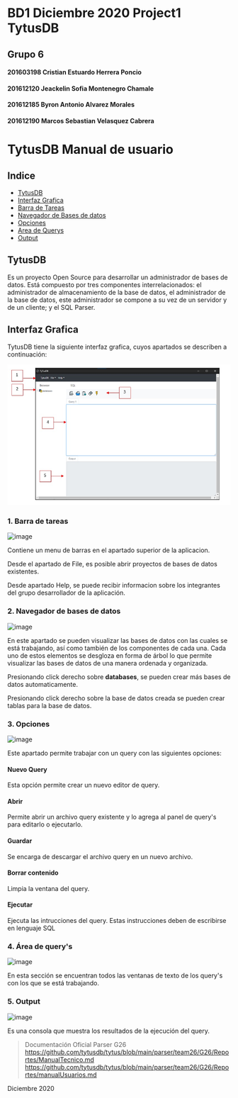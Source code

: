 # BD1 Diciembre 2020 Project1 TytusDB

## [](https://github.com/tytusdb/tytus/tree/main/client/team06#grupo-6)Grupo 6

#### [](https://github.com/tytusdb/tytus/tree/main/client/team06#201603198-cristian-estuardo-herrera-poncio)201603198 Cristian Estuardo Herrera Poncio

#### [](https://github.com/tytusdb/tytus/tree/main/client/team06#201612120-jackelin-sofia-montenegro-chamale)201612120 Jeackelin Sofia Montenegro Chamale

#### [](https://github.com/tytusdb/tytus/tree/main/client/team06#201612185-byron-antonio-alvarez-morales)201612185 Byron Antonio Alvarez Morales

#### [](https://github.com/tytusdb/tytus/tree/main/client/team06#201612190-marcos-sebastian-velasquez-cabrera)201612190 Marcos Sebastian Velasquez Cabrera

# [](https://github.com/tytusdb/tytus/tree/main/client/team06#tytusdb-manual-de-usuario)  TytusDB Manual de usuario

## [](https://github.com/tytusdb/tytus/tree/main/client/team06#indice) Indice

-   [TytusDB](https://github.com/tytusdb/tytus/tree/main/client/team06#tytusdb)
-   [Interfaz Grafica](https://github.com/tytusdb/tytus/tree/main/client/team06#interfaz-grafica)
-   [Barra de Tareas](https://github.com/tytusdb/tytus/tree/main/client/team06#1-barra-de-tareas)
-   [Navegador de Bases de datos](https://github.com/tytusdb/tytus/tree/main/client/team06#2-navegador-de-bases-de-datos)
-   [Opciones](https://github.com/tytusdb/tytus/tree/main/client/team06#3-opciones)
-   [Area  de Querys](https://github.com/tytusdb/tytus/tree/main/client/team06#4-%C3%A1rea-de-querys)
-   [Output](https://github.com/tytusdb/tytus/tree/main/client/team06#5-output)


## [](https://github.com/tytusdb/tytus/tree/main/client/team06#tytusdb)TytusDB

Es un proyecto Open Source para desarrollar un administrador de bases de datos. Está compuesto por tres componentes interrelacionados: el administrador de almacenamiento de la base de datos, el administrador de la base de datos, este administrador se compone a su vez de un servidor y de un cliente; y el SQL Parser.

## [](https://github.com/tytusdb/tytus/tree/main/client/team06#interfaz-grafica)Interfaz Grafica

TytusDB tiene la siguiente interfaz grafica, cuyos apartados se describen a continuación:  

![image](https://github.com/tytusdb/tytus/blob/main/client/team06/img/TytusDB_01.jpg?raw=true)

### [](https://github.com/tytusdb/tytus/tree/main/client/team06#1-barra-de-tareas)1. Barra de tareas
![image](https://github.com/tytusdb/tytus/blob/main/client/fase2/team06/img/nav.png?raw=true)

Contiene un menu de barras en el apartado superior de la aplicacion. 

Desde el apartado de File, es posible abrir proyectos de bases de datos existentes.



Desde apartado Help, se puede recibir informacion sobre los integrantes del grupo desarrollador de la aplicación.

### [](https://github.com/tytusdb/tytus/tree/main/client/team06#2-navegador-de-bases-de-datos)2. Navegador de bases de datos

![image](https://github.com/tytusdb/tytus/blob/main/client/fase2/team06/img/buscador.png?raw=true)

En este apartado se pueden visualizar las bases de datos con las cuales se está trabajando, así como también de los componentes de cada una. Cada uno de estos elementos se desgloza en forma de árbol lo que permite visualizar las bases de datos de una manera ordenada y organizada.

Presionando click derecho sobre **databases**, se pueden crear más bases de datos automaticamente.

Presionando click derecho sobre la base de datos creada se pueden crear tablas para la base de datos.

### [](https://github.com/tytusdb/tytus/tree/main/client/team06#3-opciones)3. Opciones

![image](https://github.com/tytusdb/tytus/blob/main/client/fase2/team06/img/opciones.png?raw=true)

Este apartado permite trabajar con un query con las siguientes opciones:

#### [](https://github.com/tytusdb/tytus/tree/main/client/team06#nuevo-query)Nuevo Query

Esta opción permite crear un nuevo editor de query.

#### [](https://github.com/tytusdb/tytus/tree/main/client/team06#abrir)Abrir

Permite abrir un archivo query existente y lo agrega al panel de query's para editarlo o ejecutarlo.

#### [](https://github.com/tytusdb/tytus/tree/main/client/team06#guardar)Guardar

Se encarga de descargar el archivo query en un nuevo archivo.

#### [](https://github.com/tytusdb/tytus/tree/main/client/team06#borrar-contenido)Borrar contenido

Limpia la ventana del query.

#### [](https://github.com/tytusdb/tytus/tree/main/client/team06#ejecutar)Ejecutar

Ejecuta las intrucciones del query. Estas instrucciones deben de escribirse en lenguaje SQL

### 4. Área de query's

![image](https://github.com/tytusdb/tytus/blob/main/client/fase2/team06/img/area.png?raw=true)

En esta sección se encuentran todos las ventanas de texto de los query's con los que se está trabajando.

### [](https://github.com/tytusdb/tytus/tree/main/client/team06#5-output)5. Output

![image](https://github.com/tytusdb/tytus/blob/main/client/fase2/team06/img/interfaz.png?raw=true)

Es una consola que muestra los resultados de la ejecución del query.

> Documentación Oficial Parser G26 
> https://github.com/tytusdb/tytus/blob/main/parser/team26/G26/Reportes/ManualTecnico.md
> https://github.com/tytusdb/tytus/blob/main/parser/team26/G26/Reportes/manualUsuarios.md

Diciembre 2020

